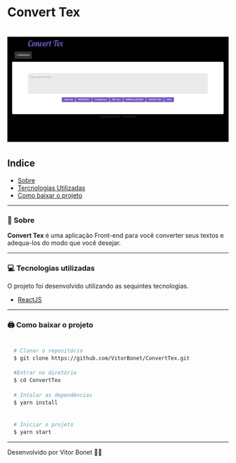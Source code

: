 # Convert Tex

<h1>
  <img src="./src/home.PNG" >
</h1>

## Indice

  - [Sobre](#-sobre)
  - [Tercnologias Utilizadas](#-tecnologias-utilizadas)
  - [Como baixar o projeto](#-como-baixer-o-projeto)

---

### 📜 Sobre

  **Convert Tex** é uma aplicação Front-end para você converter seus textos e adequa-los do modo que você desejar.

---

  ### 💻 Tecnologias utilizadas

  O projeto foi desenvolvido utilizando as sequintes tecnologias.

  - [ReactJS](https://pt-br.reactjs.org/)


---
  ### 🖨 Como baixar o projeto

  ```bash

    # Clonar o repositório
    $ git clone https://github.com/VitorBonet/ConvertTex.git

    #Entrar no diretório
    $ cd ConvertTex

    # Intalar as dependências
    $ yarn install


    # Iniciar o projeto
    $ yarn start
  ```
---

Desenvolvido por Vitor Bonet 🏄‍♂️
